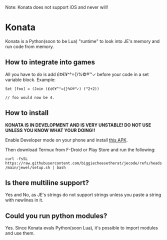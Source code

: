 Note: Konata does not support iOS and never will!

# Konata
Konata is a Python(soon to be Lua) "runtime" to look into JE's memory and run code from memory.

## How to integrate into games
All you have to do is add £¢€¥^°={}%©®™✓ before your code in a set variable block.
Example:
```
Set [foo] = (Join (£¢€¥^°={}%©®™✓) (™2+2))

// foo would now be 4.
```
## How to install
**KONATA IS IN DEVELOPMENT AND IS VERY UNSTABLE! DO NOT USE UNLESS YOU KNOW WHAT YOUR DOING!!**

Enable Developer mode on your phone and install [this APK](https://fileshare.themeatly2.top/api/raw?path=/Misc/konata_latest.apk).

Then download Termux from F-Droid or Play Store and run the following:

`curl -fsSL https://raw.githubusercontent.com/biggiecheesetherat/jecode/refs/heads/main/jewel/setup.sh | bash`

## Is there multiline support?
Yes and No, as JE's strings do not support strings unless you paste a string with newlines in it.

## Could you run python modules?
Yes. Since Konata evals Python(soon Lua), it's possible to import modules and use them.
